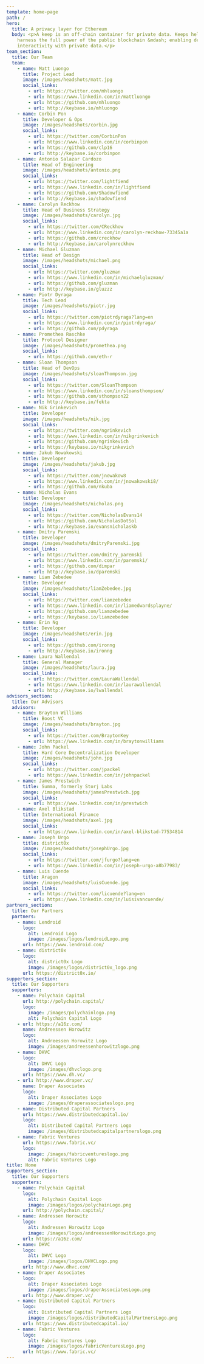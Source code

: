 ```yaml
---
template: home-page
path: /
hero:
  title: A privacy layer for Ethereum
  body: <p>A keep is an off-chain container for private data. Keeps help contracts
    harness the full power of the public blockchain &mdash; enabling deep
    interactivity with private data.</p>
team_section:
  title: Our Team
  team:
    - name: Matt Luongo
      title: Project Lead
      image: /images/headshots/matt.jpg
      social_links:
        - url: https://twitter.com/mhluongo
        - url: https://www.linkedin.com/in/mattluongo
        - url: https://github.com/mhluongo
        - url: http://keybase.io/mhluongo
    - name: Corbin Pon
      title: Developer & Ops
      image: /images/headshots/corbin.jpg
      social_links:
        - url: https://twitter.com/CorbinPon
        - url: https://www.linkedin.com/in/corbinpon
        - url: https://github.com/clp16
        - url: http://keybase.io/corbinpon
    - name: Antonio Salazar Cardozo
      title: Head of Engineering
      image: /images/headshots/antonio.png
      social_links:
        - url: https://twitter.com/lightfiend
        - url: https://www.linkedin.com/in/lightfiend
        - url: https://github.com/Shadowfiend
        - url: http://keybase.io/shadowfiend
    - name: Carolyn Reckhow
      title: Head of Business Strategy
      image: /images/headshots/carolyn.jpg
      social_links:
        - url: https://twitter.com/CReckhow
        - url: https://www.linkedin.com/in/carolyn-reckhow-73345a1a
        - url: https://github.com/creckhow
        - url: http://keybase.io/carolynreckhow
    - name: Michael Gluzman
      title: Head of Design
      image: /images/headshots/michael.png
      social_links:
        - url: https://twitter.com/gluzman
        - url: https://www.linkedin.com/in/michaelgluzman/
        - url: https://github.com/gluzman
        - url: http://keybase.io/gluzzz
    - name: Piotr Dyraga
      title: Tech Lead
      image: /images/headshots/piotr.jpg
      social_links:
        - url: https://twitter.com/piotrdyraga?lang=en
        - url: https://www.linkedin.com/in/piotrdyraga/
        - url: https://github.com/pdyraga
    - name: Promethea Raschke
      title: Protocol Designer
      image: /images/headshots/promethea.png
      social_links:
        - url: https://github.com/eth-r
    - name: Sloan Thompson
      title: Head of DevOps
      image: /images/headshots/sloanThompson.jpg
      social_links:
        - url: https://twitter.com/SloanThompson
        - url: https://www.linkedin.com/in/sloansthompson/
        - url: https://github.com/sthompson22
        - url: http://keybase.io/fekta
    - name: Nik Grinkevich
      title: Developer
      image: /images/headshots/nik.jpg
      social_links:
        - url: https://twitter.com/ngrinkevich
        - url: https://www.linkedin.com/in/nikgrinkevich
        - url: https://github.com/ngrinkevich
        - url: https://keybase.io/nikgrinkevich
    - name: Jakub Nowakowski
      title: Developer
      image: /images/headshots/jakub.jpg
      social_links:
        - url: https://twitter.com/jnowakow8
        - url: https://www.linkedin.com/in/jnowakowski8/
        - url: https://github.com/nkuba
    - name: Nicholas Evans
      title: Developer
      image: /images/headshots/nicholas.png
      social_links:
        - url: https://twitter.com/NicholasEvans14
        - url: https://github.com/NicholasDotSol
        - url: http://keybase.io/evansnicholaskb
    - name: Dmitry Paremski
      title: Developer
      image: /images/headshots/dmitryParemski.jpg
      social_links:
        - url: https://twitter.com/dmitry_paremski
        - url: https://www.linkedin.com/in/paremski/
        - url: https://github.com/dimpar
        - url: http://keybase.io/dparemski
    - name: Liam Zebedee
      title: Developer
      image: /images/headshots/liamZebedee.jpg
      social_links:
        - url: https://twitter.com/liamzebedee
        - url: https://www.linkedin.com/in/liamedwardsplayne/
        - url: https://github.com/liamzebedee
        - url: https://keybase.io/liamzebedee
    - name: Erin Ng
      title: Developer
      image: /images/headshots/erin.jpg
      social_links:
        - url: https://github.com/ironng
        - url: http://keybase.io/ironng
    - name: Laura Wallendal
      title: General Manager
      image: /images/headshots/laura.jpg
      social_links:
        - url: https://twitter.com/LauraWallendal
        - url: https://www.linkedin.com/in/laurawallendal
        - url: http://keybase.io/lwallendal
advisors_section:
  title: Our Advisors
  advisors:
    - name: Brayton Williams
      title: Boost VC
      image: /images/headshots/brayton.jpg
      social_links:
        - url: https://twitter.com/BraytonKey
        - url: https://www.linkedin.com/in/braytonwilliams
    - name: John Packel
      title: Hard Core Decentralization Developer
      image: /images/headshots/john.jpg
      social_links:
        - url: https://twitter.com/jpackel
        - url: https://www.linkedin.com/in/johnpackel
    - name: James Prestwich
      title: Summa, formerly Storj Labs
      image: /images/headshots/jamesPrestwich.jpg
      social_links:
        - url: https://www.linkedin.com/in/prestwich
    - name: Axel Blikstad
      title: International Finance
      image: /images/headshots/axel.jpg
      social_links:
        - url: https://www.linkedin.com/in/axel-blikstad-77534814
    - name: Joseph Urgo
      title: district0x
      image: /images/headshots/josephUrgo.jpg
      social_links:
        - url: https://twitter.com/jfurgo?lang=en
        - url: https://www.linkedin.com/in/joseph-urgo-a8b77983/
    - name: Luis Cuende
      title: Aragon
      image: /images/headshots/luisCuende.jpg
      social_links:
        - url: https://twitter.com/licuende?lang=en
        - url: https://www.linkedin.com/in/luisivancuende/
partners_section:
  title: Our Partners
  partners:
    - name: Lendroid
      logo:
        alt: Lendroid Logo
        image: /images/logos/lendroidLogo.png
      url: https://www.lendroid.com/
    - name: district0x
      logo:
        alt: district0x Logo
        image: /images/logos/district0x_logo.png
      url: https://district0x.io/
supperters_section:
  title: Our Supporters
  supporters:
    - name: Polychain Capital
      url: http://polychain.capital/
      logo:
        image: /images/polychainlogo.png
        alt: Polychain Capital Logo
    - url: https://a16z.com/
      name: Andreessen Horowitz
      logo:
        alt: Andreessen Horowitz Logo
        image: /images/andreessenhorowitzlogo.png
    - name: DHVC
      logo:
        alt: DHVC Logo
        image: /images/dhvclogo.png
      url: https://www.dh.vc/
    - url: http://www.draper.vc/
      name: Draper Associates
      logo:
        alt: Draper Associates Logo
        image: /images/draperassociateslogo.png
    - name: Distributed Capital Partners
      url: https://www.distributedcapital.io/
      logo:
        alt: Distributed Capital Partners Logo
        image: /images/distributedcapitalpartnerslogo.png
    - name: Fabric Ventures
      url: https://www.fabric.vc/
      logo:
        image: /images/fabricventureslogo.png
        alt: Fabric Ventures Logo
title: Home
supporters_section:
  title: Our Supporters
  supporters:
    - name: Polychain Capital
      logo:
        alt: Polychain Capital Logo
        image: /images/logos/polychainLogo.png
      url: http://polychain.capital/
    - name: Andressen Horowitz
      logo:
        alt: Andressen Horowitz Logo
        image: /images/logos/andreessenHorowitzLogo.png
      url: https://a16z.com/
    - name: DHVC
      logo:
        alt: DHVC Logo
        image: /images/logos/DHVCLogo.png
      url: http://www.dhvc.com/
    - name: Draper Associates
      logo:
        alt: Draper Associates Logo
        image: /images/logos/draperAssociatesLogo.png
      url: http://www.draper.vc/
    - name: Distributed Capital Partners
      logo:
        alt: Distributed Capital Partners Logo
        image: /images/logos/distributedCapitalPartnersLogo.png
      url: https://www.distributedcapital.io/
    - name: Fabric Ventures
      logo:
        alt: Fabric Ventures Logo
        image: /images/logos/fabricVenturesLogo.png
      url: https://www.fabric.vc/
---
```

